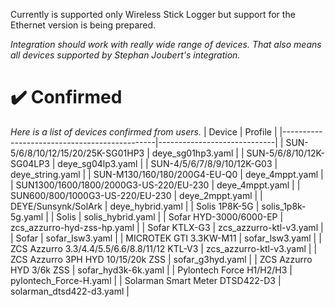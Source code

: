 Currently is supported only Wireless Stick Logger but support for the Ethernet version is being prepared.

_Integration should work with really wide range of devices. That also means all devices supported by Stephan Joubert's integration._

# ✔️ Confirmed
_Here is a list of devices confirmed from users._
| Device                                       | Profile                     |
|----------------------------------------------|-----------------------------|
| SUN-5/6/8/10/12/15/20/25K-SG01HP3            | deye_sg01hp3.yaml           |
| SUN-5/6/8/10/12K-SG04LP3                     | deye_sg04lp3.yaml           |
| SUN-4/5/6/7/8/9/10/12K-G03                   | deye_string.yaml            |
| SUN-M130/160/180/200G4-EU-Q0                 | deye_4mppt.yaml             |
| SUN1300/1600/1800/2000G3-US-220/EU-230       | deye_4mppt.yaml             |
| SUN600/800/1000G3-US-220/EU-230              | deye_2mppt.yaml             |
| DEYE/Sunsynk/SolArk                          | deye_hybrid.yaml            |
| Solis 1P8K-5G                                | solis_1p8k-5g.yaml          |
| Solis                                        | solis_hybrid.yaml           |
| Sofar HYD-3000/6000-EP                       | zcs_azzurro-hyd-zss-hp.yaml |
| Sofar KTLX-G3                                | zcs_azzurro-ktl-v3.yaml     |
| Sofar                                        | sofar_lsw3.yaml             |
| MICROTEK GTI 3.3KW-M11                       | sofar_lsw3.yaml             |
| ZCS Azzurro 3.3/4.4/5.5/6.6/8.8/11/12 KTL-V3 | zcs_azzurro-ktl-v3.yaml     |
| ZCS Azzurro 3PH HYD 10/15/20k ZSS            | sofar_g3hyd.yaml            |
| ZCS Azzurro HYD 3/6k ZSS                     | sofar_hyd3k-6k.yaml         |
| Pylontech Force H1/H2/H3                     | pylontech_Force-H.yaml      |
| Solarman Smart Meter DTSD422-D3              | solarman_dtsd422-d3.yaml    |